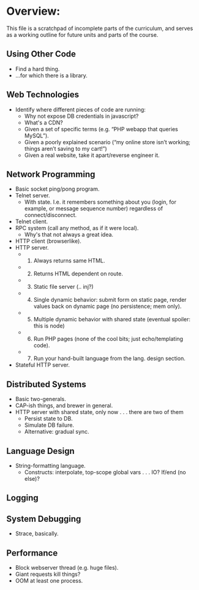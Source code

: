 # Overview: 
This file is a scratchpad of incomplete parts of the curriculum, and serves as a working outline for future units and parts of the course.

## Using Other Code

- Find a hard thing.
- ...for which there is a library.

## Web Technologies

- Identify where different pieces of code are running:
	- Why not expose DB credentials in javascript?
	- What's a CDN?
	- Given a set of specific terms (e.g. “PHP webapp that queries MySQL”).
	- Given a poorly explained scenario (“my online store isn’t working; things aren’t saving to my cart!”)
	- Given a real website, take it apart/reverse engineer it.


## Network Programming

- Basic socket ping/pong program.
- Telnet server.
	- With state. I.e. it remembers something about you (login, for example, or message sequence number) regardless of connect/disconnect.
- Telnet client.
- RPC system (call any method, as if it were local).
	- Why's that not always a great idea.
- HTTP client (browserlike).
- HTTP server.
	- 1. Always returns same HTML.
	- 2. Returns HTML dependent on route.
	- 3. Static file server (.. inj?)
	- 4. Single dynamic behavior: submit form on static page, render values back on dynamic page (no persistence; mem only).
	- 5. Multiple dynamic behavior with shared state (eventual spoiler: this is node)
	- 6. Run PHP pages (none of the cool bits; just echo/templating code).
	- 7. Run your hand-built language from the lang. design section.
- Stateful HTTP server.

## Distributed Systems

- Basic two-generals.
- CAP-ish things, and brewer in general.
- HTTP server with shared state, only now . . . there are two of them
	- Persist state to DB.
	- Simulate DB failure.
	- Alternative: gradual sync.

## Language Design

- String-formatting language.
	- Constructs: interpolate, top-scope global vars . . . IO? If/end (no else)?

## Logging

## System Debugging

- Strace, basically.

## Performance

- Block webserver thread (e.g. huge files).
- Giant requests kill things?
- OOM at least one process.